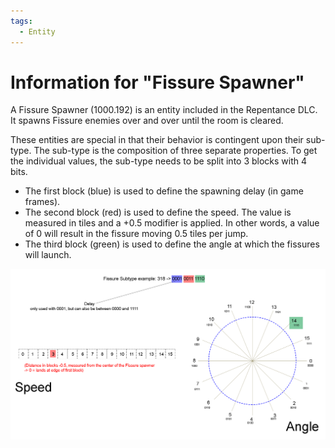 ```yaml
---
tags:
  - Entity
---
```

# Information for "Fissure Spawner"

A Fissure Spawner (1000.192) is an entity included in the Repentance DLC. It spawns Fissure enemies over and over until the room is cleared.

These entities are special in that their behavior is contingent upon their sub-type. The sub-type is the composition of three separate properties. To get the individual values, the sub-type needs to be split into 3 blocks with 4 bits.

- The first block (blue) is used to define the spawning delay (in game frames).
- The second block (red) is used to define the speed. The value is measured in tiles and a +0.5 modifier is applied. In other words, a value of 0 will result in the fissure moving 0.5 tiles per jump.
- The third block (green) is used to define the angle at which the fissures will launch.

[![](../images/infographics/FissureSubtype.png)](../images/infographics/FissureSubtype.png)
